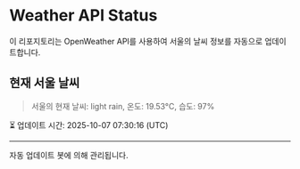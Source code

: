 
# Weather API Status

이 리포지토리는 OpenWeather API를 사용하여 서울의 날씨 정보를 자동으로 업데이트합니다.

## 현재 서울 날씨
> 서울의 현재 날씨: light rain, 온도: 19.53°C, 습도: 97%

⏳ 업데이트 시간: 2025-10-07 07:30:16 (UTC)

---
자동 업데이트 봇에 의해 관리됩니다.

